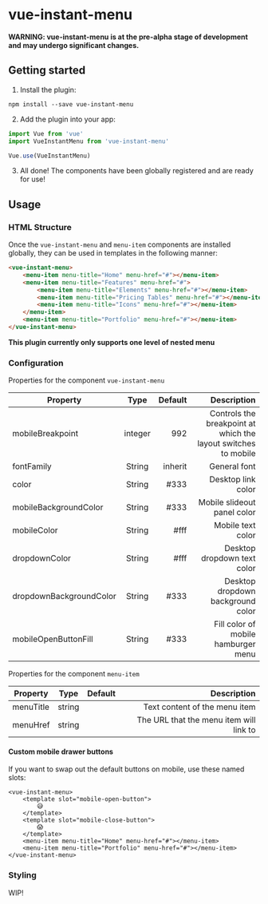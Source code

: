 # vue-instant-menu


__WARNING: vue-instant-menu is at the pre-alpha stage of development and may undergo significant changes.__

## Getting started

1. Install the plugin:

```
npm install --save vue-instant-menu
```

2. Add the plugin into your app:

```javascript
import Vue from 'vue'
import VueInstantMenu from 'vue-instant-menu'

Vue.use(VueInstantMenu)
```

3. All done!
The components have been globally registered and are ready for use!

## Usage

### HTML Structure

Once the `vue-instant-menu` and `menu-item` components are installed globally, they can be used in templates in the following manner:

```html
<vue-instant-menu>
    <menu-item menu-title="Home" menu-href="#"></menu-item>
    <menu-item menu-title="Features" menu-href="#">
        <menu-item menu-title="Elements" menu-href="#"></menu-item>
        <menu-item menu-title="Pricing Tables" menu-href="#"></menu-item>
        <menu-item menu-title="Icons" menu-href="#"></menu-item>
    </menu-item>
    <menu-item menu-title="Portfolio" menu-href="#"></menu-item>
</vue-instant-menu>
```

__This plugin currently only supports one level of nested menu__

### Configuration

Properties for the component `vue-instant-menu`

|Property|Type|Default|Description|
|-------------|:-------------:|-----:|-----:|
|mobileBreakpoint|integer|992|Controls the breakpoint at which the layout switches to mobile|
|fontFamily|String|inherit|General font|
|color|String|#333|Desktop link color|
|mobileBackgroundColor|String|#333|Mobile slideout panel color|
|mobileColor|String|#fff|Mobile text color|
|dropdownColor|String|#fff|Desktop dropdown text color|
|dropdownBackgroundColor|String|#333|Desktop dropdown background color|
|mobileOpenButtonFill|String|#333|Fill color of mobile hamburger menu|


Properties for the component `menu-item`

|Property|Type|Default|Description|
|-------------|:-------------:|-----:|-----:|
|menuTitle|string||Text content of the menu item|
|menuHref|string||The URL that the menu item will link to|

#### Custom mobile drawer buttons

If you want to swap out the default buttons on mobile, use these named slots:

```
<vue-instant-menu>
    <template slot="mobile-open-button">
        😅
    </template>
    <template slot="mobile-close-button">
        😱
    </template>
    <menu-item menu-title="Home" menu-href="#"></menu-item>
    <menu-item menu-title="Portfolio" menu-href="#"></menu-item>
</vue-instant-menu>
```

### Styling

WIP!
